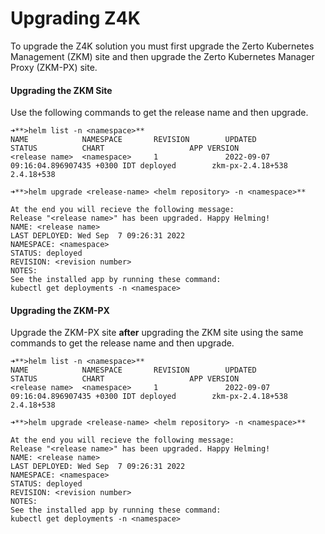 # Upgrading Z4K

To upgrade the Z4K solution you must first upgrade the Zerto Kubernetes Management (ZKM) site and then upgrade the Zerto Kubernetes Manager Proxy (ZKM-PX) site.

#### Upgrading the ZKM Site
    
Use the following commands to get the release name and then upgrade.

```
➜**>helm list -n <namespace>**
NAME            NAMESPACE       REVISION        UPDATED                                 STATUS          CHART                   APP VERSION
<release name>  <namespace>     1               2022-09-07 09:16:04.896907435 +0300 IDT deployed        zkm-px-2.4.18+538       2.4.18+538

➜**>helm upgrade <release-name> <helm repository> -n <namespace>**

At the end you will recieve the following message:
Release "<release name>" has been upgraded. Happy Helming!
NAME: <release name>
LAST DEPLOYED: Wed Sep  7 09:26:31 2022
NAMESPACE: <namespace>
STATUS: deployed
REVISION: <revision number>
NOTES:
See the installed app by running these command:
kubectl get deployments -n <namespace>
```

#### Upgrading the ZKM-PX

Upgrade the ZKM-PX site **after** upgrading the ZKM site using the same commands to get the release name and then upgrade.

```
➜**>helm list -n <namespace>**
NAME            NAMESPACE       REVISION        UPDATED                                 STATUS          CHART                   APP VERSION
<release name>  <namespace>     1               2022-09-07 09:16:04.896907435 +0300 IDT deployed        zkm-px-2.4.18+538       2.4.18+538

➜**>helm upgrade <release-name> <helm repository> -n <namespace>**

At the end you will recieve the following message:
Release "<release name>" has been upgraded. Happy Helming!
NAME: <release name>
LAST DEPLOYED: Wed Sep  7 09:26:31 2022
NAMESPACE: <namespace>
STATUS: deployed
REVISION: <revision number>
NOTES:
See the installed app by running these command:
kubectl get deployments -n <namespace>
```
